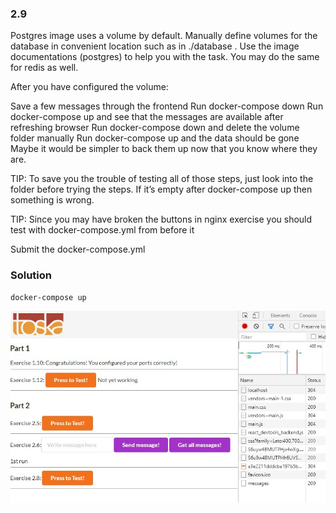 ### 2.9
Postgres image uses a volume by default. Manually define volumes for the database in convenient location such as in ./database . Use the image documentations (postgres) to help you with the task. You may do the same for redis as well.

After you have configured the volume:

Save a few messages through the frontend
Run docker-compose down
Run docker-compose up and see that the messages are available after refreshing browser
Run docker-compose down and delete the volume folder manually
Run docker-compose up and the data should be gone
Maybe it would be simpler to back them up now that you know where they are.

TIP: To save you the trouble of testing all of those steps, just look into the folder before trying the steps. If it’s empty after docker-compose up then something is wrong.

TIP: Since you may have broken the buttons in nginx exercise you should test with docker-compose.yml from before it

Submit the docker-compose.yml

### Solution
```
docker-compose up
```

![db-volume](screenshot.jpg)